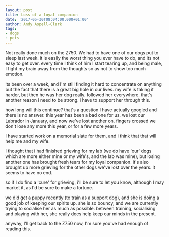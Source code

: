 ```yaml
---
layout: post
title: Loss of a loyal companion
date: '2017-05-30T08:04:00.000+01:00'
author: Andy Aspell-Clark
tags:
- dogs
- pets
---
```


Not really done much on the Z750. We had to have one of our dogs put to sleep last week. it is easily the worst thing you ever have to do, and its not easy to get over. every time I think of him I start tearing up, and being male, I fight my brain away from the thoughts so as not to show too much emotion.


its been over a week, and I'm still finding it hard to concentrate on anything but the fact that there is a great big hole in our lives. my wife is taking it harder, but then he was her dog really. followed her everywhere. that's another reason i need to be strong. i have to support her through this.


how long will this continue? that's a question I have actually googled and there is no answer. this year has been a bad one for us. we lost our Labrador in January, and now we've lost another on. fingers crossed we don't lose any more this year, or for a few more years.


I have started work on a memorial slate for them, and i think that that will help me and my wife.

I thought that i had finished grieving for my lab (we do have 'our' dogs which are more either mine or my wife's, and the lab was mine), but losing another one has brought fresh tears for my loyal companion. it's also brought up more grieving for the other dogs we've lost over the years. it seems to have no end.


so if I do find a 'cure' for grieving, i'll be sure to let you know, although I may market it, as I'd be sure to make a fortune.


we did get a puppy recently (to train as a support dog), and she is doing a good job of keeping our spirits up. she is so bouncy, and we are currently trying to socialise her as much as possible. between training, socialising and playing with her, she really does help keep our minds in the present.


anyway, I'll get back to the Z750 now, I'm sure you've had enough of reading this.
